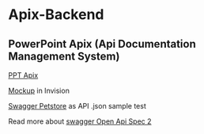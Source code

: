 # Apix-Backend

## PowerPoint Apix (Api Documentation Management System)
[PPT Apix](https://docs.google.com/presentation/d/1zxV0uNkCVgg6DITmYqWPjRTfHjVVViCYKLzBNW0DImM/edit?usp=sharing)

[Mockup](https://invis.io/ZXT8MF8P5G2) in Invision

[Swagger Petstore](https://petstore.swagger.io/v2/swagger.json) as API .json sample test

Read more about [swagger Open Api Spec 2](https://swagger.io/specification/v2)
